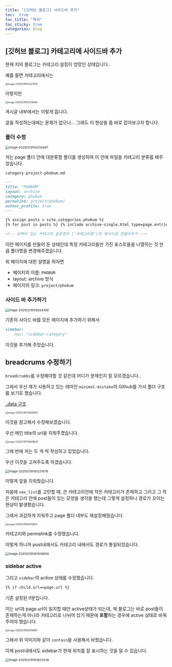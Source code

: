 ```yaml
---
title: "[깃허브 블로그] 사이드바 추가"
toc:  true
toc_title: "목차"
toc_sticky: true
categories: blog
---
```


## [깃허브 블로그] 카테고리에 사이드바 추가

현재 저의 블로그는 카테고리 설정이 엉망인 상태입니다..

예를 들면 카테고리에서는

<img src="/../images/2025-02-19-카테고리_설정/image-20250219153227445.png" alt="image-20250219153227445" style="zoom:50%;" />

이렇지만

<img src="/../images/2025-02-19-카테고리_설정/image-20250219153314649.png" alt="image-20250219153314649" style="zoom:50%;" />

게시글 내부에서는 이렇게 뜹니다.



글을 작성하는데에는 문제가 없으나... 그래도 이 현상을 좀 바로 잡아보고자 합니다.



### 폴더 수정

<img src="/../images/2025-02-19-카테고리_설정/image-20250219154134497.png" alt="image-20250219154134497" style="zoom:67%;" />

저는 page 폴더 안에 대분류할 폴더를 생성하여 이 안에 파일을 카테고리 분류를 해주었습니다.



`category-project-phobum.md`

``` markdown
---
title: "PHOBUM"
layout: archive
category: phobum
permalink: project/phobum/
author_profile: true
---

{% assign posts = site.categories.phobum %}
{% for post in posts %} {% include archive-single.html type=page.entries_layout %} {% endfor %}

<!-- 공백이 있는 카테고리 같은경우 ['카테고리명']의 형식으로 만들어주기 -->
```

이런 페이지를 만들어 둔 상태인데 특정 카테고리들만 가진 포스트들을 나열하는 것 만큼 폴더명을 변경해주겠습니다.



위 페이지에 대한 설명을 하자면

- 페이지의 이름: `PHOBUM`
- layout: archive 방식
- 페이지의 링크: `project/phobum`



### 사이드 바 추가하기

<img src="/../images/2025-02-19-카테고리_설정/image-20250219155934356.png" alt="image-20250219155934356" style="zoom:67%;" />

기존의 사이드 바를 모든 페이지에 추가하기 위해서 

``` markdown
sidebar:
    nav: "sidebar-category"
```

이것을 추가해 주었습니다.





## breadcrums 수정하기

`breadcrumbs`를 수정해야할 것 같은데 어디가 문제인지 잘 모르겠습니다..



그래서 우선 제가 사용하고 있는 테마인 `minimal-mistake`의 Github를 가서 폴더 구조를 보기로 했습니다.



[_data 구조](https://github.com/mmistakes/minimal-mistakes/blob/master/docs/_data/navigation.yml)

<img src="/../images/2025-02-19-카테고리_설정/image-20250219170838905.png" alt="image-20250219170838905" style="zoom:50%;" />

이것을 참고해서 수정해보겠습니다.

우선 메인 title의 url을 지워주겠습니다.

<img src="/../images/2025-02-19-카테고리_설정/image-20250219170608629.png" alt="image-20250219170608629" style="zoom:50%;" />

그에 반에 저는 두 개 씩 작성하고 있었습니다.

우선 이것을 고쳐주도록 하겠습니다.

<img src="/../images/2025-02-19-카테고리_설정/image-20250219183231478.png" alt="image-20250219183231478" style="zoom:67%;" />

이렇게 앞을 지워줬습니다.

처음에 `nav_list`를 고민할 때, 큰 카테고리안에 작은 카테고리가 존재하고 그리고 그 작은 카테고리 안에 post들이 있는 모양을 생각을 했는데 그렇게 설정하니 경로가 꼬이는 현상이 발생했습니다.



그래서 과감하게 지워주고 page 폴더 내부도 재설정해줬습니다. 

<img src="/../images/2025-02-19-카테고리_설정/image-20250219183410620.png" alt="image-20250219183410620" style="zoom:50%;" />

카테고리와 permalink를 수정했습니다.

 

이렇게 하니까 post내에서도 카테고리 내에서도 경로가 통일되었습니다.



<img src="/../images/2025-02-19-카테고리_설정/image-20250219183506906.png" alt="image-20250219183506906" style="zoom:67%;" />



### sidebar active

그리고 `sidebar`의 active 상태를 수정했습니다.

``` html
{% if child.url==page.url %}
```

기존 설정된 if문입니다.

이는 url과 page.url이 일치할 때만 active상태가 되는데, 제 블로그는 바로 post들이 존재하는게 아니라 카테고리로 나뉘어 있기 때문에 **포함**하는 경우에 active 상태로 바꿔주어야 했습니다.

<img src="/../images/2025-02-19-카테고리_설정/image-20250219183556851.png" alt="image-20250219183556851" style="zoom:50%;" />

그래서 위 이미지와 같이 `contain`을 사용해서 바꿨습니다.



이제 post내에서도 sidebar가 현재 위치를 잘 표시하는 것을 알 수 있습니다.

<img src="/../images/2025-02-19-카테고리_설정/image-20250219183822038.png" alt="image-20250219183822038" style="zoom:67%;" />
